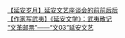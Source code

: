   
[【延安岁月】延安文艺座谈会的前前后后](http://www.dianyue.me/archives/033/a5ehplrtl5xkn7mr/)  
[【作家写武夷】《延安文学》：武夷散记](http://www.dianyue.me/archives/567/2ccn2uunab5kjqks/)  
[“文革邮票”——“文03”延安文艺](http://www.dianyue.me/archives/914/irygbiiv16zbg87w/)
